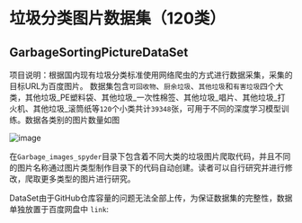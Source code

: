 # 垃圾分类图片数据集（120类）
## GarbageSortingPictureDataSet
项目说明：根据国内现有垃圾分类标准使用网络爬虫的方式进行数据采集，采集的目标URL为百度图片。
数据集包含`可回收物`、`厨余垃圾`、`其他垃圾`和`有害垃圾`四个大类，其他垃圾_PE塑料袋、其他垃圾_一次性棉签、其他垃圾_唱片、其他垃圾_打火机、其他垃圾_滚筒纸等`120`个小类共计`39348`张，可用于不同的深度学习模型训练。数据各类别的图片数量如图




![image](https://user-images.githubusercontent.com/131667281/234495204-97142548-b47f-4027-84d2-ade5be62bafa.png)


在`Garbage_images_spyder`目录下包含着不同大类的垃圾图片爬取代码，并且不同的图片名称通过图片类型制作目录下的代码自动创建。读者可以自行研究并进行修改，爬取更多类型的图片进行研究。

DataSet由于GitHub仓库容量的问题无法全部上传，为保证数据集的完整性，数据单独放置于百度网盘中
`link`:

